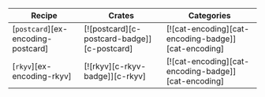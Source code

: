 | Recipe | Crates | Categories |
|--------|--------|------------|
| [`postcard`][ex-encoding-postcard] | [![postcard][c-postcard-badge]][c-postcard] | [![cat-encoding][cat-encoding-badge]][cat-encoding] |
| [`rkyv`][ex-encoding-rkyv] | [![rkyv][c-rkyv-badge]][c-rkyv] | [![cat-encoding][cat-encoding-badge]][cat-encoding] |
